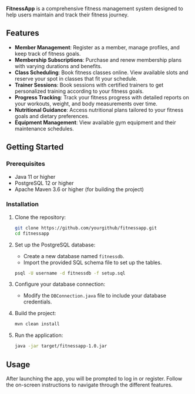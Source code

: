 

**FitnessApp** is a comprehensive fitness management system designed to help users maintain and track their fitness journey. 

## Features

- **Member Management**: Register as a member, manage profiles, and keep track of fitness goals.
- **Membership Subscriptions**: Purchase and renew membership plans with varying durations and benefits.
- **Class Scheduling**: Book fitness classes online. View available slots and reserve your spot in classes that fit your schedule.
- **Trainer Sessions**: Book sessions with certified trainers to get personalized training according to your fitness goals.
- **Progress Tracking**: Track your fitness progress with detailed reports on your workouts, weight, and body measurements over time.
- **Nutritional Guidance**: Access nutritional plans tailored to your fitness goals and dietary preferences.
- **Equipment Management**: View available gym equipment and their maintenance schedules.

## Getting Started

### Prerequisites

- Java 11 or higher
- PostgreSQL 12 or higher
- Apache Maven 3.6 or higher (for building the project)

### Installation

1. Clone the repository:
   ```bash
   git clone https://github.com/yourgithub/fitnessapp.git
   cd fitnessapp
   ```
2. Set up the PostgreSQL database:
   - Create a new database named `fitnessdb`.
   - Import the provided SQL schema file to set up the tables.
   ```bash
   psql -U username -d fitnessdb -f setup.sql
   ```

3. Configure your database connection:
   - Modify the `DBConnection.java` file to include your database credentials.

4. Build the project:
   ```bash
   mvn clean install
   ```

5. Run the application:
   ```bash
   java -jar target/fitnessapp-1.0.jar
   ```

## Usage

After launching the app, you will be prompted to log in or register. Follow the on-screen instructions to navigate through the different features.





